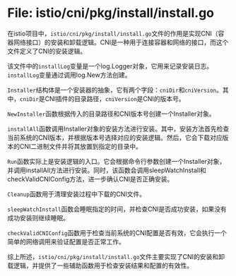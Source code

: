 # File: istio/cni/pkg/install/install.go

在istio项目中，`istio/cni/pkg/install/install.go`文件的作用是实现CNI（容器网络接口）的安装和卸载逻辑。CNI是一种用于连接容器和网络的接口，而这个文件定义了CNI的安装逻辑。

该文件中的`installLog`变量是一个log.Logger对象，它用来记录安装日志。`installLog`变量通过调用log.New方法创建。

`Installer`结构体是一个安装器的抽象，它有两个字段：`cniDir`和`cniVersion`。其中，`cniDir`是CNI插件的目录路径，`cniVersion`是CNI的版本号。

`NewInstaller`函数根据传入的目录路径和CNI版本号创建一个Installer对象。

`installAll`函数调用Installer对象的安装方法进行安装。其中，安装方法首先检查当前系统的CNI版本，并根据版本号选择对应的安装逻辑。然后，它会下载对应版本的CNI二进制文件并将其放置到指定的目录中。

`Run`函数实际上是安装逻辑的入口。它会根据命令行参数创建一个Installer对象，并调用installAll方法进行安装。同时，该函数会调用sleepWatchInstall和checkValidCNIConfig方法，进一步确认CNI是否正确安装。

`Cleanup`函数用于清理安装过程中下载的CNI文件。

`sleepWatchInstall`函数会睡眠指定的时间，并检查CNI是否成功安装，如果没有成功安装则继续睡眠。

`checkValidCNIConfig`函数用于检查当前系统的CNI配置是否有效，它会执行一个简单的网络调用来验证配置是否正常工作。

综上所述，`istio/cni/pkg/install/install.go`文件主要实现了CNI的安装和卸载逻辑，并提供了一些辅助函数用于检查安装结果和配置的有效性。

